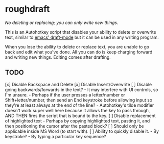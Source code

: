 # roughdraft

_No deleting or replacing; you can only write new things._

This is an Autohotkey script that disables your ability to delete or overwrite text, similar to [emacs' draft-mode](https://github.com/emacsmirror/draft-mode) but it can be used in any writing program. 

When you lose the ability to delete or replace text, you are unable to go back and edit what you've done. All you can do is keep charging forward and writing new things. Editing comes after drafting.

## TODO

[x] Disable Backspace and Delete
[x] Disable Insert/Overwrite
[ ] Disable going backwards/forwards in the text?
    - It may interfere with UI controls, so I'm unsure.
    - Perhaps if the user presses a letter/number or Shift+letter/number, then send an End keystroke before allowing input so they're at least always at the end of the line?
    - Autohotkey's tilde modifier doesn't work super well here because it allows the key to pass through, AND THEN fires the script that is bound to the key.
[ ] Disable replacement of highlighted text
    - Perhaps by copying highlighted text, pasting it, and then positioning the cursor after the pasted block?
[ ] Should only be applicable inside MS Word (to start with).
[ ] Ability to quickly disable it.
    - By keystroke?
    - By typing a particular key sequence?